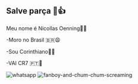 ## Salve parça 🤠👍

Meu nome é Nicollas Oenning🥶🥶

 -Moro no Brasil 🇧🇷😩

 -Sou Corinthiano🖤🤍

 -VAI CR7 🇵🇹🗿

![whatsapp](https://github.com/user-attachments/assets/ba2f220a-24ae-4fa6-b086-f26241732034)
![fanboy-and-chum-chum-screaming](https://github.com/user-attachments/assets/6fe0f3fd-7210-41e1-a1a8-2f29d6a4307e)
